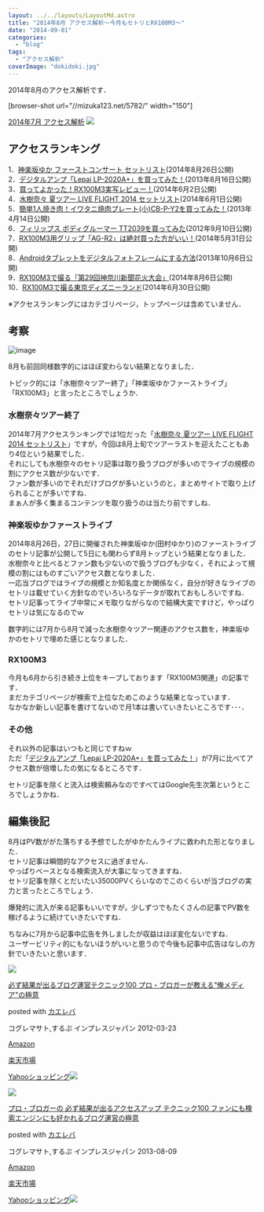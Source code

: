 ```yaml
---
layout: ../../layouts/LayoutMd.astro
title: "2014年8月 アクセス解析～今月もセトリとRX100M3～"
date: "2014-09-01"
categories: 
  - "blog"
tags: 
  - "アクセス解析"
coverImage: "dokidoki.jpg"
---
```


2014年8月のアクセス解析です．

\[browser-shot url="//mizuka123.net/5782/" width="150"\]

[2014年7月 アクセス解析](//mizuka123.net/5782/) [![](http://b.hatena.ne.jp/entry/image///mizuka123.net/5782/)](http://b.hatena.ne.jp/entry///mizuka123.net/5782/)

## アクセスランキング

1．[神楽坂ゆか ファーストコンサート セットリスト](//mizuka123.net/5834/)(2014年8月26日公開)  
2．[デジタルアンプ「Lepai LP-2020A+」を買ってみた！](//mizuka123.net/4027/)(2013年8月16日公開)  
3．[買ってよかった！RX100M3実写レビュー！](//mizuka123.net/5646/)(2014年6月2日公開)  
4．[水樹奈々 夏ツアー LIVE FLIGHT 2014 セットリスト](//mizuka123.net/5640/)(2014年6月1日公開)  
5．[簡単1人焼き肉！イワタニ焼肉プレート(小)CB-P-Y2を買ってみた！](//mizuka123.net/3321/)(2013年4月14日公開)  
6．[フィリップス ボディグルーマー TT2039を買ってみた](//mizuka123.net/777/)(2012年9月10日公開)  
7．[RX100M3用グリップ「AG-R2」は絶対買った方がいい！](//mizuka123.net/5635/)(2014年5月31日公開)  
8．[Androidタブレットをデジタルフォトフレームにする方法](//mizuka123.net/4220/)(2013年10月6日公開)  
9．[RX100M3で撮る「第29回神奈川新聞花火大会」](//mizuka123.net/5788/)(2014年8月6日公開)  
10．[RX100M3で撮る東京ディズニーランド](//mizuka123.net/5699/)(2014年6月30日公開)

※アクセスランキングにはカテゴリページ，トップページは含めていません．

## 考察

![image](images/image.png "image")

8月も前回同様数字的にはほぼ変わらない結果となりました．

トピック的には「水樹奈々ツアー終了」「神楽坂ゆかファーストライブ」「RX100M3」と言ったところでしょうか．

### 水樹奈々ツアー終了

2014年7月アクセスランキングでは1位だった「[水樹奈々 夏ツアー LIVE FLIGHT 2014 セットリスト](//mizuka123.net/5640/)」ですが，今回は8月上旬でツアーラストを迎えたこともあり4位という結果でした．  
それにしても水樹奈々のセトリ記事は取り扱うブログが多いのでライブの規模の割にアクセス数が少ないです．  
ファン数が多いのでそれだけブログが多いというのと，まとめサイトで取り上げられることが多いですね．  
まぁ人が多く集まるコンテンツを取り扱うのは当たり前ですしね．

### 神楽坂ゆかファーストライブ

2014年8月26日，27日に開催された神楽坂ゆか(田村ゆかり)のファーストライブのセトリ記事が公開して5日にも関わらず8月トップという結果となりました．  
水樹奈々と比べるとファン数も少ないので扱うブログも少なく，それによって規模の割にはものすごいアクセス数となりました．  
一応当ブログではライブの規模とか知名度とか関係なく，自分が好きなライブのセトリは載せていく方針なのでいろいろなデータが取れておもしろいですね．  
セトリ記事ってライブ中常にメモ取りながらなので結構大変ですけど，やっぱりセトリは気になるのでｗ

数字的には7月から8月で減った水樹奈々ツアー関連のアクセス数を，神楽坂ゆかのセトリで埋めた感じとなりました．

### RX100M3

今月も6月から引き続き上位をキープしております「RX100M3関連」の記事です．  
まだカテゴリページが検索で上位なためこのような結果となっています．  
なかなか新しい記事を書けてないので月1本は書いていきたいところです･･･．

### その他

それ以外の記事はいつもと同じですねｗ  
ただ「[デジタルアンプ「Lepai LP-2020A+」を買ってみた！](//mizuka123.net/4027/)」が7月に比べてアクセス数が倍増したの気になるところです．

セトリ記事を除くと流入は検索頼みなのですべてはGoogle先生次第というところでしょうかね．

## 編集後記

8月はPV数ががた落ちする予想でしたがゆかたんライブに救われた形となりました．  
セトリ記事は瞬間的なアクセスに過ぎません．  
やっぱりベースとなる検索流入が大事になってきますね．  
セトリ記事を除くとだいたい35000PVくらいなのでこのくらいが当ブログの実力と言ったところでしょう．

爆発的に流入が来る記事もいいですが，少しずつでもたくさんの記事でPV数を稼げるように続けていきたいですね．

ちなみに7月から記事中広告を外しましたが収益はほぼ変化ないですね．  
ユーザービリティ的にもないほうがいいと思うので今後も記事中広告はなしの方針でいきたいと思います．

[![](images/51hSOK1-1bL._SL160_.jpg)](https://www.amazon.co.jp/exec/obidos/ASIN/4844331779/mizuka123-22/ref=nosim/)

[必ず結果が出るブログ運営テクニック100 プロ・ブロガーが教える“俺メディア"の極意](https://www.amazon.co.jp/exec/obidos/ASIN/4844331779/mizuka123-22/ref=nosim/)

posted with [カエレバ](http://kaereba.com)

コグレマサト,するぷ インプレスジャパン 2012-03-23

[Amazon](http://www.amazon.co.jp/gp/search?keywords=%95K%82%B8%8C%8B%89%CA%82%AA%8Fo%82%E9%83u%83%8D%83O%89%5E%89c%83e%83N%83j%83b%83N100%20%83v%83%8D%81E%83u%83%8D%83K%81%5B%82%AA%8B%B3%82%A6%82%E9%81g%89%B4%83%81%83f%83B%83A%5C%26quot%3B%82%CC%8B%C9%88%D3&__mk_ja_JP=%83J%83%5E%83J%83i&tag=mizuka123-22 "アマゾン")

[楽天市場](http://hb.afl.rakuten.co.jp/hgc/032b53ee.4b34c5ee.0f4a541e.f440145e/?pc=http%3A%2F%2Fsearch.rakuten.co.jp%2Fsearch%2Fmall%2F%25E5%25BF%2585%25E3%2581%259A%25E7%25B5%2590%25E6%259E%259C%25E3%2581%258C%25E5%2587%25BA%25E3%2582%258B%25E3%2583%2596%25E3%2583%25AD%25E3%2582%25B0%25E9%2581%258B%25E5%2596%25B6%25E3%2583%2586%25E3%2582%25AF%25E3%2583%258B%25E3%2583%2583%25E3%2582%25AF100%2520%25E3%2583%2597%25E3%2583%25AD%25E3%2583%25BB%25E3%2583%2596%25E3%2583%25AD%25E3%2582%25AC%25E3%2583%25BC%25E3%2581%258C%25E6%2595%2599%25E3%2581%2588%25E3%2582%258B%25E2%2580%259C%25E4%25BF%25BA%25E3%2583%25A1%25E3%2583%2587%25E3%2582%25A3%25E3%2582%25A2%255C%2526quot%253B%25E3%2581%25AE%25E6%25A5%25B5%25E6%2584%258F%2F-%2Ff.1-p.1-s.1-sf.0-st.A-v.2%3Fx%3D0%26scid%3Daf_ich_link_urltxt%26m%3Dhttp%3A%2F%2Fm.rakuten.co.jp%2F "楽天市場")

[Yahooショッピング![](//ad.jp.ap.valuecommerce.com/servlet/gifbanner?sid=3066752&pid=881990642)](//ck.jp.ap.valuecommerce.com/servlet/referral?sid=3066752&pid=881990642&vc_url=http%3A%2F%2Fshopping.search.yahoo.co.jp%2Fsearch%3FuIv%3Don%26ei%3DUTF-8%26tab_ex%3Dcommerce%26slider%3D0%26va%3D%25E5%25BF%2585%25E3%2581%259A%25E7%25B5%2590%25E6%259E%259C%25E3%2581%258C%25E5%2587%25BA%25E3%2582%258B%25E3%2583%2596%25E3%2583%25AD%25E3%2582%25B0%25E9%2581%258B%25E5%2596%25B6%25E3%2583%2586%25E3%2582%25AF%25E3%2583%258B%25E3%2583%2583%25E3%2582%25AF100%2520%25E3%2583%2597%25E3%2583%25AD%25E3%2583%25BB%25E3%2583%2596%25E3%2583%25AD%25E3%2582%25AC%25E3%2583%25BC%25E3%2581%258C%25E6%2595%2599%25E3%2581%2588%25E3%2582%258B%25E2%2580%259C%25E4%25BF%25BA%25E3%2583%25A1%25E3%2583%2587%25E3%2582%25A3%25E3%2582%25A2%255C%2526quot%253B%25E3%2581%25AE%25E6%25A5%25B5%25E6%2584%258F "Yahooショッピング")

[![](images/51iq-KlpLgL._SL160_.jpg)](https://www.amazon.co.jp/exec/obidos/ASIN/4844334417/mizuka123-22/ref=nosim/)

[プロ・ブロガーの 必ず結果が出るアクセスアップ テクニック100 ファンにも検索エンジンにも好かれるブログ運営の極意](https://www.amazon.co.jp/exec/obidos/ASIN/4844334417/mizuka123-22/ref=nosim/)

posted with [カエレバ](http://kaereba.com)

コグレマサト,するぷ インプレスジャパン 2013-08-09

[Amazon](http://www.amazon.co.jp/gp/search?keywords=%83v%83%8D%81E%83u%83%8D%83K%81%5B%82%CC%20%95K%82%B8%8C%8B%89%CA%82%AA%8Fo%82%E9%83A%83N%83Z%83X%83A%83b%83v%20%83e%83N%83j%83b%83N100%20%83t%83%40%83%93%82%C9%82%E0%8C%9F%8D%F5%83G%83%93%83W%83%93%82%C9%82%E0%8DD%82%A9%82%EA%82%E9%83u%83%8D%83O%89%5E%89c%82%CC%8B%C9%88%D3&__mk_ja_JP=%83J%83%5E%83J%83i&tag=mizuka123-22 "アマゾン")

[楽天市場](http://hb.afl.rakuten.co.jp/hgc/032b53ee.4b34c5ee.0f4a541e.f440145e/?pc=http%3A%2F%2Fsearch.rakuten.co.jp%2Fsearch%2Fmall%2F%25E3%2583%2597%25E3%2583%25AD%25E3%2583%25BB%25E3%2583%2596%25E3%2583%25AD%25E3%2582%25AC%25E3%2583%25BC%25E3%2581%25AE%2520%25E5%25BF%2585%25E3%2581%259A%25E7%25B5%2590%25E6%259E%259C%25E3%2581%258C%25E5%2587%25BA%25E3%2582%258B%25E3%2582%25A2%25E3%2582%25AF%25E3%2582%25BB%25E3%2582%25B9%25E3%2582%25A2%25E3%2583%2583%25E3%2583%2597%2520%25E3%2583%2586%25E3%2582%25AF%25E3%2583%258B%25E3%2583%2583%25E3%2582%25AF100%2520%25E3%2583%2595%25E3%2582%25A1%25E3%2583%25B3%25E3%2581%25AB%25E3%2582%2582%25E6%25A4%259C%25E7%25B4%25A2%25E3%2582%25A8%25E3%2583%25B3%25E3%2582%25B8%25E3%2583%25B3%25E3%2581%25AB%25E3%2582%2582%25E5%25A5%25BD%25E3%2581%258B%25E3%2582%258C%25E3%2582%258B%25E3%2583%2596%25E3%2583%25AD%25E3%2582%25B0%25E9%2581%258B%25E5%2596%25B6%25E3%2581%25AE%25E6%25A5%25B5%25E6%2584%258F%2F-%2Ff.1-p.1-s.1-sf.0-st.A-v.2%3Fx%3D0%26scid%3Daf_ich_link_urltxt%26m%3Dhttp%3A%2F%2Fm.rakuten.co.jp%2F "楽天市場")

[Yahooショッピング![](//ad.jp.ap.valuecommerce.com/servlet/gifbanner?sid=3066752&pid=881990642)](//ck.jp.ap.valuecommerce.com/servlet/referral?sid=3066752&pid=881990642&vc_url=http%3A%2F%2Fshopping.search.yahoo.co.jp%2Fsearch%3FuIv%3Don%26ei%3DUTF-8%26tab_ex%3Dcommerce%26slider%3D0%26va%3D%25E3%2583%2597%25E3%2583%25AD%25E3%2583%25BB%25E3%2583%2596%25E3%2583%25AD%25E3%2582%25AC%25E3%2583%25BC%25E3%2581%25AE%2520%25E5%25BF%2585%25E3%2581%259A%25E7%25B5%2590%25E6%259E%259C%25E3%2581%258C%25E5%2587%25BA%25E3%2582%258B%25E3%2582%25A2%25E3%2582%25AF%25E3%2582%25BB%25E3%2582%25B9%25E3%2582%25A2%25E3%2583%2583%25E3%2583%2597%2520%25E3%2583%2586%25E3%2582%25AF%25E3%2583%258B%25E3%2583%2583%25E3%2582%25AF100%2520%25E3%2583%2595%25E3%2582%25A1%25E3%2583%25B3%25E3%2581%25AB%25E3%2582%2582%25E6%25A4%259C%25E7%25B4%25A2%25E3%2582%25A8%25E3%2583%25B3%25E3%2582%25B8%25E3%2583%25B3%25E3%2581%25AB%25E3%2582%2582%25E5%25A5%25BD%25E3%2581%258B%25E3%2582%258C%25E3%2582%258B%25E3%2583%2596%25E3%2583%25AD%25E3%2582%25B0%25E9%2581%258B%25E5%2596%25B6%25E3%2581%25AE%25E6%25A5%25B5%25E6%2584%258F "Yahooショッピング")
